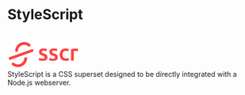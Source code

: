 <h1>StyleScript</h1>

<br>
<img src="/icons/stylescript-logo-full.png" width="150">
<br>

<div>StyleScript is a CSS superset designed to be directly integrated with a Node.js webserver.</div>
